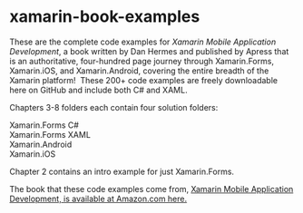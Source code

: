 # xamarin-book-examples
These are the complete code examples for <i>Xamarin Mobile Application Development</i>, a book written by Dan Hermes and published by Apress that is an authoritative, four-hundred page journey through Xamarin.Forms, Xamarin.iOS, and Xamarin.Android, covering the entire breadth of the Xamarin platform!  These 200+ code examples are freely downloadable here on GitHub and include both C# and XAML. 

Chapters 3-8 folders each contain four solution folders:

Xamarin.Forms C# <br/>
Xamarin.Forms XAML  <br/>
Xamarin.Android  <br/>
Xamarin.iOS <br/>

Chapter 2 contains an intro example for just Xamarin.Forms.

The book that these code examples come from, <a href="http://www.amazon.com/Xamarin-Mobile-Application-Development-Cross-Platform/dp/1484202155/ref=sr_1_3?ie=UTF8&qid=1428950597&sr=8-3&keywords=xamarin">Xamarin Mobile Application Development, is available at Amazon.com here</href>.


